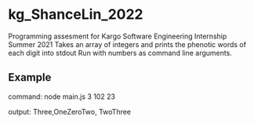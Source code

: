 # kg_ShanceLin_2022

Programming assesment for Kargo Software Engineering Internship Summer 2021
Takes an array of integers and prints the phenotic words of each digit into stdout
Run with numbers as command line arguments.

Example
--------------
command:
node main.js 3 102 23

output:
Three,OneZeroTwo, TwoThree
